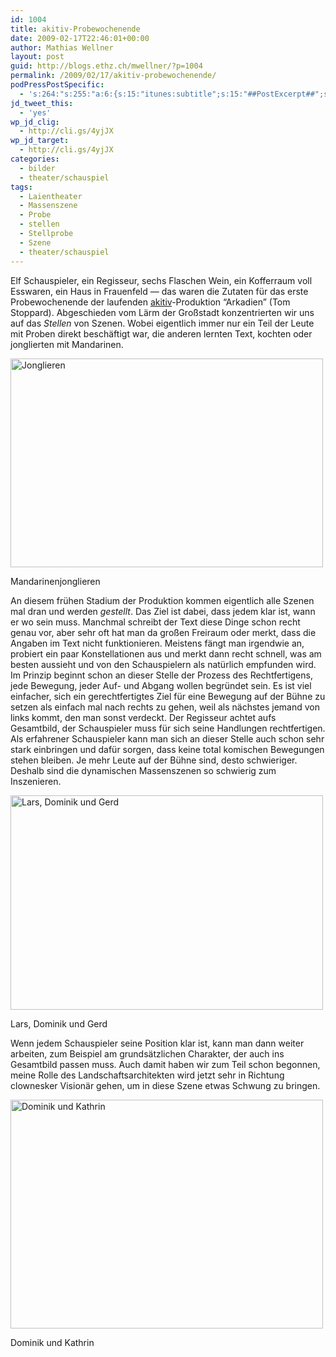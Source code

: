 ```yaml
---
id: 1004
title: akitiv-Probewochenende
date: 2009-02-17T22:46:01+00:00
author: Mathias Wellner
layout: post
guid: http://blogs.ethz.ch/mwellner/?p=1004
permalink: /2009/02/17/akitiv-probewochenende/
podPressPostSpecific:
  - 's:264:"s:255:"a:6:{s:15:"itunes:subtitle";s:15:"##PostExcerpt##";s:14:"itunes:summary";s:15:"##PostExcerpt##";s:15:"itunes:keywords";s:17:"##WordPressCats##";s:13:"itunes:author";s:10:"##Global##";s:15:"itunes:explicit";s:7:"Default";s:12:"itunes:block";s:7:"Default";}";";'
jd_tweet_this:
  - 'yes'
wp_jd_clig:
  - http://cli.gs/4yjJX
wp_jd_target:
  - http://cli.gs/4yjJX
categories:
  - bilder
  - theater/schauspiel
tags:
  - Laientheater
  - Massenszene
  - Probe
  - stellen
  - Stellprobe
  - Szene
  - theater/schauspiel
---
```

Elf Schauspieler, ein Regisseur, sechs Flaschen Wein, ein Kofferraum voll Esswaren, ein Haus in Frauenfeld &#8212; das waren die Zutaten für das erste Probewochenende der laufenden [akitiv](http://www.aki.ethz.ch/akitiv/)-Produktion &#8220;Arkadien&#8221; (Tom Stoppard). Abgeschieden vom Lärm der Großstadt konzentrierten wir uns auf das _Stellen_ von Szenen. Wobei eigentlich immer nur ein Teil der Leute mit Proben direkt beschäftigt war, die anderen lernten Text, kochten oder jonglierten mit Mandarinen.

<div style="width: 510px" class="wp-caption aligncenter">
  <a href="http://www.flickr.com/photos/mwellner/3986891633/" title="Jonglieren by wellnair, on Flickr"><img src="http://farm3.static.flickr.com/2649/3986891633_476d343f9a.jpg" width="500" height="334" alt="Jonglieren" /></a>
  
  <p class="wp-caption-text">
    Mandarinenjonglieren<br />
  </p>
</div>

An diesem frühen Stadium der Produktion kommen eigentlich alle Szenen mal dran und werden _gestellt_. Das Ziel ist dabei, dass jedem klar ist, wann er wo sein muss. Manchmal schreibt der Text diese Dinge schon recht genau vor, aber sehr oft hat man da großen Freiraum oder merkt, dass die Angaben im Text nicht funktionieren. Meistens fängt man irgendwie an, probiert ein paar Konstellationen aus und merkt dann recht schnell, was am besten aussieht und von den Schauspielern als natürlich empfunden wird. Im Prinzip beginnt schon an dieser Stelle der Prozess des Rechtfertigens, jede Bewegung, jeder Auf- und Abgang wollen begründet sein. Es ist viel einfacher, sich ein gerechtfertigtes Ziel für eine Bewegung auf der Bühne zu setzen als einfach mal nach rechts zu gehen, weil als nächstes jemand von links kommt, den man sonst verdeckt. Der Regisseur achtet aufs Gesamtbild, der Schauspieler muss für sich seine Handlungen rechtfertigen. Als erfahrener Schauspieler kann man sich an dieser Stelle auch schon sehr stark einbringen und dafür sorgen, dass keine total komischen Bewegungen stehen bleiben. Je mehr Leute auf der Bühne sind, desto schwieriger. Deshalb sind die dynamischen Massenszenen so schwierig zum Inszenieren.

<div style="width: 510px" class="wp-caption aligncenter">
  <a href="http://www.flickr.com/photos/mwellner/3285336493/"><img alt="Lars, Dominik und Gerd" src="http://farm4.static.flickr.com/3365/3285336493_77d8ec492b.jpg" title="Lars, Dominik und Gerd" width="500" height="343" /></a>
  
  <p class="wp-caption-text">
    Lars, Dominik und Gerd<br />
  </p>
</div>

Wenn jedem Schauspieler seine Position klar ist, kann man dann weiter arbeiten, zum Beispiel am grundsätzlichen Charakter, der auch ins Gesamtbild passen muss. Auch damit haben wir zum Teil schon begonnen, meine Rolle des Landschaftsarchitekten wird jetzt sehr in Richtung clownesker Visionär gehen, um in diese Szene etwas Schwung zu bringen.

<div style="width: 510px" class="wp-caption aligncenter">
  <a href="http://www.flickr.com/photos/mwellner/3285336229/"><img alt="Dominik und Kathrin" src="http://farm4.static.flickr.com/3149/3285336229_bec7ff86a0.jpg" title="Dominik und Kathrin" width="500" height="366" /></a>
  
  <p class="wp-caption-text">
    Dominik und Kathrin<br />
  </p>
</div>